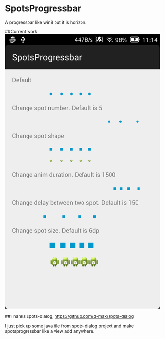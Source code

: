 # SpotsProgressbar
A progressbar like win8 but it is horizon.

##Current work
  ![current work](./screenshots/first_commition.png)
  
##Thanks
spots-dialog, https://github.com/d-max/spots-dialog

I just pick up some java file from spots-dialog project and make spotsprogressbar like a view add anywhere.

